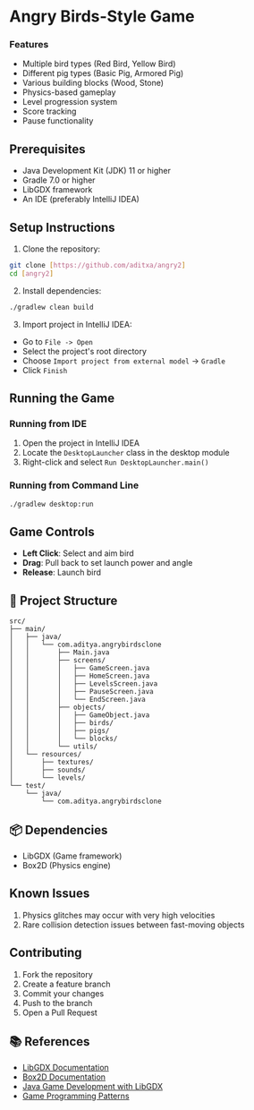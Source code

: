 # Angry Birds-Style Game

### Features
- Multiple bird types (Red Bird, Yellow Bird)
- Different pig types (Basic Pig, Armored Pig)
- Various building blocks (Wood, Stone)
- Physics-based gameplay
- Level progression system
- Score tracking
- Pause functionality

## Prerequisites

- Java Development Kit (JDK) 11 or higher
- Gradle 7.0 or higher
- LibGDX framework
- An IDE (preferably IntelliJ IDEA)

## Setup Instructions

1. Clone the repository:
```bash
git clone [https://github.com/aditxa/angry2]
cd [angry2]
```

2. Install dependencies:
```bash
./gradlew clean build
```

3. Import project in IntelliJ IDEA:
- Go to `File -> Open`
- Select the project's root directory
- Choose `Import project from external model` -> `Gradle`
- Click `Finish`

## Running the Game

### Running from IDE
1. Open the project in IntelliJ IDEA
2. Locate the `DesktopLauncher` class in the desktop module
3. Right-click and select `Run DesktopLauncher.main()`

### Running from Command Line
```bash
./gradlew desktop:run
```

## Game Controls

- **Left Click**: Select and aim bird
- **Drag**: Pull back to set launch power and angle
- **Release**: Launch bird


## 📁 Project Structure

```
src/
├── main/
│   ├── java/
│   │   └── com.aditya.angrybirdsclone
│   │       ├── Main.java
│   │       ├── screens/
│   │       │   ├── GameScreen.java
│   │       │   ├── HomeScreen.java
│   │       │   ├── LevelsScreen.java
│   │       │   ├── PauseScreen.java
│   │       │   └── EndScreen.java
│   │       ├── objects/
│   │       │   ├── GameObject.java
│   │       │   ├── birds/
│   │       │   ├── pigs/
│   │       │   └── blocks/
│   │       └── utils/
│   └── resources/
│       ├── textures/
│       ├── sounds/
│       └── levels/
└── test/
    └── java/
        └── com.aditya.angrybirdsclone
```

## 📦 Dependencies

- LibGDX (Game framework)
- Box2D (Physics engine)

##  Known Issues

1. Physics glitches may occur with very high velocities
2. Rare collision detection issues between fast-moving objects

##  Contributing

1. Fork the repository
2. Create a feature branch
3. Commit your changes
4. Push to the branch
5. Open a Pull Request

## 📚 References

- [LibGDX Documentation](https://libgdx.com/dev/)
- [Box2D Documentation](https://box2d.org/documentation/)
- [Java Game Development with LibGDX](https://www.packtpub.com/product/java-game-development-with-libgdx/9781782166047)
- [Game Programming Patterns](http://gameprogrammingpatterns.com/)
